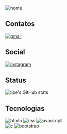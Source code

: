 <img alt="nome" src="https://lh3.googleusercontent.com/pw/AP1GczOU_Dmyn0s4WRm6x098SCq6UJbSRxQpd61-L1uCR7wBi15iTMInCsWck_MINVo6gaiWvah1MMYMy8xAxP08I1Pvqh0p_qtXImikK9sY6OGyFe_npKSTMlhAcU25pm04m89EsMu4vQnZG0s4YXzz5Mc=w1023-h499-s-no-gm?authuser=1">

## Contatos <br> 
[![gmail](https://img.shields.io/badge/Gmail-D14836?style=for-the-badge&logo=gmail&logoColor=white)](https://mail.google.com/mail/u/1/#inbox?compose=CllgCJvrbrTSdKbcKrsFfVrQcrLKhvmCtMlLsWtPsFkKTBSWgBvMLsnhrCstmBNzSjVqBpPqljV)

## Social <br> 
[![instagram](https://img.shields.io/badge/Instagram-E4405F?style=for-the-badge&logo=instagram&logoColor=white)](https://www.instagram.com/lipe_fenske/)

## Status
![lipe's GitHub stats](https://github-readme-stats.vercel.app/api?username=lipefsk05&theme=great-gatsby)
[![]()]()

## Tecnologias <br> 
<div style="display: inline_block"> 
<img aling="center" alt=html5 src="https://img.shields.io/badge/HTML5-E34F26?style=for-the-badge&logo=html5&logoColor=white"> 
<img aling="center" alt=css src="https://img.shields.io/badge/CSS-239120?&style=for-the-badge&logo=css3&logoColor=white"> 
<img aling="center" alt=javascript src="https://img.shields.io/badge/JavaScript-323330?style=for-the-badge&logo=javascript&logoColor=F7DF1E"> </div> 
<img aling="center" alt=c src="https://img.shields.io/badge/C-00599C?style=for-the-badge&logo=c&logoColor=white">
<img aling="center" alt=bootstrap src="https://img.shields.io/badge/Bootstrap-563D7C?style=for-the-badge&logo=bootstrap&logoColor=white">

